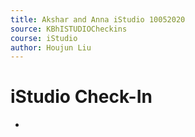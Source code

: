 ```yaml
---
title: Akshar and Anna iStudio 10052020
source: KBhISTUDIOCheckins
course: iStudio
author: Houjun Liu
---
```


# iStudio Check-In
* 
